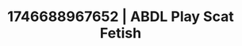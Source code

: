 ---
categories:
- AI-generated
- Sapphic desires
- Sensual teasing
- Deep touch
- ASMR
- Flirty smirk
- Cosplay
- Creative kink
image: /assets/images/1746688967652.jpg
layout: post
seo:
  description: Featured content with exclusive ABDL Play, Scat Fetish. HD images available.
  keywords: ABDL Play, Scat Fetish
  og_image: /assets/images/1746688967652.jpg
  schema_type: VisualArtwork
tags:
- ABDL Play
- '#1746688967652'
- Scat Fetish
title: 1746688967652 | ABDL Play Scat Fetish
---